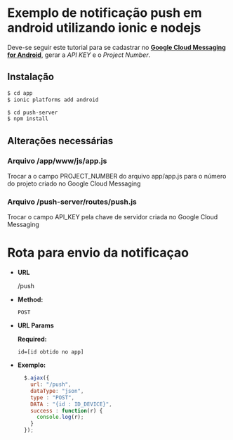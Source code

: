 # Exemplo de notificação push em android utilizando ionic e nodejs
Deve-se seguir este tutorial para se cadastrar no [**Google Cloud Messaging for Android**](https://developers.google.com/cloud-messaging/), gerar a *API KEY* e o *Project Number*.

## Instalação

```bash
$ cd app
$ ionic platforms add android
```

```bash
$ cd push-server
$ npm install
```

## Alterações necessárias

### Arquivo /app/www/js/app.js
Trocar a o campo PROJECT_NUMBER do arquivo app/app.js para o número do projeto criado no Google Cloud Messaging

### Arquivo /push-server/routes/push.js
Trocar o campo API_KEY pela chave de servidor criada no Google Cloud Messaging

# Rota para envio da notificaçao

* **URL**

  /push

* **Method:**

  `POST`
  
*  **URL Params**

   **Required:**
 
   `id=[id obtido no app]`

* **Exemplo:**

  ```javascript
    $.ajax({
      url: "/push",
      dataType: "json",
      type : "POST",
      DATA : "{id : ID_DEVICE}",
      success : function(r) {
        console.log(r);
      }
    });
  ```
